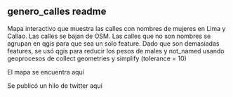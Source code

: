 ## genero_calles readme

Mapa interactivo que muestra las calles con nombres de mujeres en Lima y Callao.
Las calles se bajan de OSM.
Las calles que no son nombres se agrupan en qgis para que sea un solo feature.
Dado que son demasiadas features, se usó qgis para reducir los pesos de males y not_named usando geoprocesos de collect geometries y simplify (tolerance = 10)

El mapa se encuentra aquí

Se publicó un hilo de twitter aquí